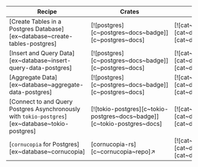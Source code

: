 | Recipe | Crates | Categories |
|--------|--------|------------|
| [Create Tables in a Postgres Database][ex~database~create-tables-postgres] | [![postgres][c~postgres~docs~badge]][c~postgres~docs] | [![cat~database][cat~database~badge]][cat~database] |
| [Insert and Query Data][ex~database~insert-query-data-postgres] | [![postgres][c~postgres~docs~badge]][c~postgres~docs] | [![cat~database][cat~database~badge]][cat~database] |
| [Aggregate Data][ex~database~aggregate-data-postgres] | [![postgres][c~postgres~docs~badge]][c~postgres~docs] | [![cat~database][cat~database~badge]][cat~database] |
| [Connect to and Query Postgres Asynchronously with `tokio-postgres`][ex~database~tokio-postgres] | [![tokio-postgres][c~tokio-postgres~docs~badge]][c~tokio-postgres~docs] | [![cat~database][cat~database~badge]][cat~database] |
| [`cornucopia` for Postgres][ex~database~cornucopia] | [cornucopia-rs][c~cornucopia~repo]↗ | [![cat~database][cat~database~badge]][cat~database] |
